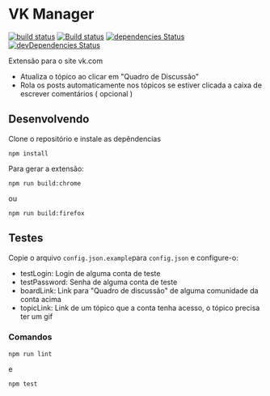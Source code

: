 # VK Manager

[![build status](https://img.shields.io/travis/knoxzin1/vk-manager/master.svg?style=flat-square)](https://travis-ci.org/knoxzin1/vk-manager)
[![Build status](https://ci.appveyor.com/api/projects/status/d5fc977wxepw0h9u/branch/master?svg=true)](https://ci.appveyor.com/project/knoxzin1/vk-manager/branch/master)
[![dependencies Status](https://david-dm.org/knoxzin1/vk-manager/status.svg)](https://david-dm.org/knoxzin1/vk-manager)
[![devDependencies Status](https://david-dm.org/knoxzin1/vk-manager/dev-status.svg)](https://david-dm.org/knoxzin1/vk-manager?type=dev)

Extensão para o site vk.com

* Atualiza o tópico ao clicar em "Quadro de Discussão"
* Rola os posts automaticamente nos tópicos se estiver clicada a caixa de escrever comentários ( opcional )

## Desenvolvendo

Clone o repositório e instale as depêndencias

`npm install`

Para gerar a extensão:

`npm run build:chrome`

ou

`npm run build:firefox`

## Testes

Copie o arquivo `config.json.example`para `config.json` e configure-o:

- testLogin: Login de alguma conta de teste
- testPassword: Senha de alguma conta de teste
- boardLink: Link para "Quadro de discussão" de alguma comunidade da conta acima
- topicLink: Link de um tópico que a conta tenha acesso, o tópico precisa ter um gif

### Comandos

`npm run lint`

e 

`npm test`
